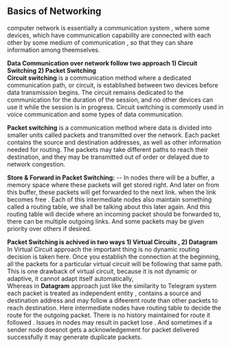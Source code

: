 ## Basics of Networking
computer network is essentially a communication system , where some devices, which have communication
capability are connected with each other by some medium of communication , so that they can share information among theemselves.

**Data Communication over network follow two approach 1) Circuit Switching 2) Packet Switching** <br>
**Circuit switching** is a communication method where a dedicated communication path, or circuit, is established between two devices before data transmission begins. The circuit remains dedicated to the communication for the duration of the session, and no other devices can use it while the session is in progress. Circuit switching is commonly used in voice communication and some types of data communication.

**Packet switching** is a communication method where data is divided into smaller units called packets and transmitted over the network. Each packet contains the source and destination addresses, as well as other information needed for routing. The packets may take different paths to reach their destination, and they may be transmitted out of order or delayed due to network congestion.

**Store & Forward in Packet Switching:** -- In nodes there will be a buffer, a memory space where these packets will get stored right. And later on from this buffer, these packets will get forwarded to the next link. when the link becomes free .  Each of this intermediate nodes also maintain something called a routing table, we shall be talking about this later again. And this routing table will decide where an incoming packet should be forwarded to, there can be multiple outgoing links. And some packets may be given priority over others if desired.

**Packet Switching is achived in two ways 1) Virtual Circuits , 2) Datagram**
In Virtual Circuit approach the important thing is no dynamic routing decision is taken here. Once you establish the connection at the beginning, all the packets for a particular virtual circuit will be following that same path. This is one drawback of virtual circuit, because it is not dynamic or adaptive, it cannot adapt itself automatically, <br>
Whereas in **Datagram** approach just like the similarity to Telegram system each packet is treated as independent entity , contains a source and destination address and may follow a difeerent route than other packets to reach destination. Here intermediate nodes have routing table to decide the route for the outgoing packet. There is no history maintained for route it followed . Issues in nodes may result in packet lose . And sometimes if a sender node doesnot gets a acknowledgement for packet delivered successfully it may generate duplicate packets.
